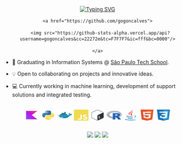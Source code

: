 <div align="center">
  <p align="center">
    <a href="https://github.com/gogoncalves">
      <img
        src="https://readme-typing-svg.demolab.com?font=Georgia&size=18&duration=2000&pause=100&color=F7F7F7&multiline=true&width=500&height=80&lines=%F0%9F%91%A8%E2%80%8D%F0%9F%92%BB+Gustavo+Goncalves;Back-end+Developer+%7C+Tech+Student+%7C+Software+Engineer;Process+improvement+%7C+ML+%7C+Leadership"
        alt="Typing SVG"
      />
    </a>
    <br/>

    <a href="https://github.com/gogoncalves">
      
      <img src="https://github-stats-alpha.vercel.app/api?username=gogoncalves&cc=22272e&tc=F7F7F7&ic=fff&bc=0000"/>
    
    </a>
  </p>
</div>

* 📖 Graduating in Information Systems @ [São Paulo Tech School](https://www.sptech.school/). 

* 💡 Open to collaborating on projects and innovative ideas. 

* 💻 Currently working in machine learning, development of support solutions and integrated testing.

<div align="center">
  <div style="display: inline_block">
    <br />
    <img
      align="center"
      alt="Gusta-Kotlin"
      height="30"
      width="40"
      src="https://raw.githubusercontent.com/devicons/devicon/master/icons/kotlin/kotlin-original.svg"
    />
    <img
      align="center"
      alt="Gusta-Python"
      height="30"
      width="40"
      src="https://raw.githubusercontent.com/devicons/devicon/master/icons/python/python-original.svg"
    />
    <img
      align="center"
      alt="Gusta-Docker"
      height="30"
      width="40"
      src="https://raw.githubusercontent.com/devicons/devicon/master/icons/docker/docker-original.svg"
    />
    <img
      align="center"
      alt="Gusta-Js"
      height="30"
      width="40"
      src="https://raw.githubusercontent.com/devicons/devicon/master/icons/javascript/javascript-plain.svg"
    />
    <img
      align="center"
      alt="Gusta-Bash"
      height="30"
      width="40"
      src="https://raw.githubusercontent.com/devicons/devicon/master/icons/bash/bash-original.svg"
    />
    <img
      align="center"
      alt="Gusta-R"
      height="30"
      width="40"
      src="https://raw.githubusercontent.com/devicons/devicon/master/icons/r/r-original.svg"
    />
    <img
      align="center"
      alt="Gusta-Java"
      height="30"
      width="40"
      src="https://raw.githubusercontent.com/devicons/devicon/master/icons/java/java-original.svg"
    />
    <img
      align="center"
      alt="Gusta-HTML"
      height="30"
      width="40"
      src="https://raw.githubusercontent.com/devicons/devicon/master/icons/html5/html5-original.svg"
    />
    <img
      align="center"
      alt="Gusta-CSS"
      height="30"
      width="40"
      src="https://raw.githubusercontent.com/devicons/devicon/master/icons/css3/css3-original.svg"
    />
  </div>

  ##

  <div>
    <a
      href="https://www.youtube.com/channel/UCTDCfl34FgB0bIAJTXRGH3Q"
      target="_blank"
      ><img
        src="https://img.shields.io/badge/YouTube-FF0000?style=for-the-badge&logo=youtube&logoColor=white"
        target="_blank"
    /></a>
    <a href="mailto:gustavo.goncalves@sptech.school"
      ><img
        src="https://img.shields.io/badge/-Email-%23333?style=for-the-badge&logo=gmail&logoColor=white"
        target="_blank"
    /></a>
    <a
      href="https://www.linkedin.com/in/gustavo-gon%C3%A7alves-0028861b0/"
      target="_blank"
      ><img
        src="https://img.shields.io/badge/-LinkedIn-%230077B5?style=for-the-badge&logo=linkedin&logoColor=white"
        target="_blank"
    /></a>
  </div>
</div>
